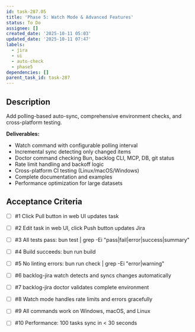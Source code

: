 ```yaml
---
id: task-287.05
title: 'Phase 5: Watch Mode & Advanced Features'
status: To Do
assignee: []
created_date: '2025-10-11 05:03'
updated_date: '2025-10-11 07:47'
labels:
  - jira
  - ui
  - auto-check
  - phase5
dependencies: []
parent_task_id: task-287
---
```


## Description

<!-- SECTION:DESCRIPTION:BEGIN -->
Add polling-based auto-sync, comprehensive environment checks, and cross-platform testing.

**Deliverables:**
- Watch command with configurable polling interval
- Incremental sync detecting only changed items
- Doctor command checking Bun, backlog CLI, MCP, DB, git status
- Rate limit handling and backoff logic
- Cross-platform CI testing (Linux/macOS/Windows)
- Complete documentation and examples
- Performance optimization for large datasets
<!-- SECTION:DESCRIPTION:END -->

## Acceptance Criteria
<!-- AC:BEGIN -->
- [ ] #1 Click Pull button in web UI updates task
- [ ] #2 Edit task in web UI, click Push button updates Jira

- [ ] #3 All tests pass: bun test | grep -Ei "pass|fail|error|success|summary"
- [ ] #4 Build succeeds: bun run build
- [ ] #5 No linting errors: bun run check | grep -Ei "error|warning"
- [ ] #6 backlog-jira watch detects and syncs changes automatically
- [ ] #7 backlog-jira doctor validates complete environment
- [ ] #8 Watch mode handles rate limits and errors gracefully
- [ ] #9 All commands work on Windows, macOS, and Linux
- [ ] #10 Performance: 100 tasks sync in < 30 seconds
<!-- AC:END -->
